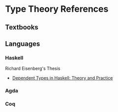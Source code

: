 # Type Theory References

## Textbooks

## Languages

### Haskell

Richard Eisenberg's Thesis
* [Dependent Types in Haskell: Theory and Practice](http://cs.brynmawr.edu/~rae/papers/2016/thesis/eisenberg-thesis.pdf)

### Agda

### Coq

